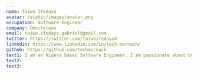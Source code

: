 ```yaml
---
name: Taiwo Ifedayo
avatar: /static/images/avatar.png
occupation: Software Engineer
company: Omniteleos
email: taiwo.ifedayo.gabriel@gmail.com
twitter: https://twitter.com/taiwoifedayo4
linkedin: https://www.linkedin.com/in/tech-mornach/
github: https://github.com/techmornach
text1: I am an Nigera based Software Engineer. I am passionate about building scalable applications and Artificial Intelligence. I am also fascinated with Medcine and wish to make a career out of it someday.
text2:
text3:
---
```

